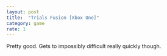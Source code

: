 ```yaml
---
layout: post
title:  "Trials Fusion [Xbox One]"
category: game
rate: 1
---
```


Pretty good. Gets to impossibly difficult really quickly though.



